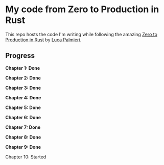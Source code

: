 # My code from Zero to Production in Rust

This repo hosts the code I'm writing while following the amazing [Zero to Production in Rust](https://t.co/ZA58NA1wAf) by [Luca Palmieri](https://twitter.com/algo_luca).

## Progress

**Chapter 1: Done**

**Chapter 2: Done**

**Chapter 3: Done**

**Chapter 4: Done**

**Chapter 5: Done**

**Chapter 6: Done**

**Chapter 7: Done**

**Chapter 8: Done**

**Chapter 9: Done**

Chapter 10: Started
